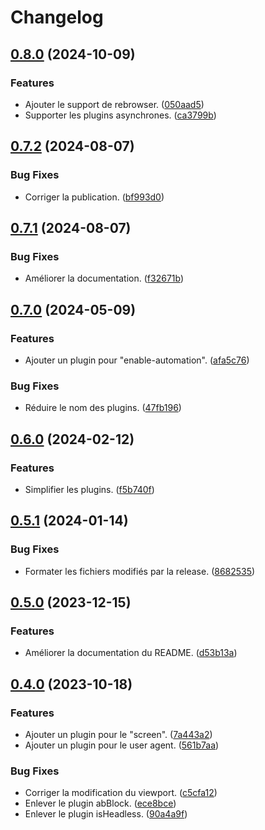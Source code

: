 # Changelog

## [0.8.0](https://github.com/regseb/playwright-ghost/compare/v0.7.2...v0.8.0) (2024-10-09)

### Features

- Ajouter le support de rebrowser.
  ([050aad5](https://github.com/regseb/playwright-ghost/commit/050aad5229707ec936330d4de009b68ff69315ab))
- Supporter les plugins asynchrones.
  ([ca3799b](https://github.com/regseb/playwright-ghost/commit/ca3799b771d62623d083bed2328a6eabc1edf9d3))

## [0.7.2](https://github.com/regseb/playwright-ghost/compare/v0.7.1...v0.7.2) (2024-08-07)

### Bug Fixes

- Corriger la publication.
  ([bf993d0](https://github.com/regseb/playwright-ghost/commit/bf993d011531b9bbdd4c2e2c6cbd4dc316e9e10e))

## [0.7.1](https://github.com/regseb/playwright-ghost/compare/v0.7.0...v0.7.1) (2024-08-07)

### Bug Fixes

- Améliorer la documentation.
  ([f32671b](https://github.com/regseb/playwright-ghost/commit/f32671b625ed59c0d00d2079fb6f7bdc5b61a091))

## [0.7.0](https://github.com/regseb/playwright-ghost/compare/v0.6.0...v0.7.0) (2024-05-09)

### Features

- Ajouter un plugin pour "enable-automation".
  ([afa5c76](https://github.com/regseb/playwright-ghost/commit/afa5c761afbd7fca5e6201a7a84ef7bff68f13fe))

### Bug Fixes

- Réduire le nom des plugins.
  ([47fb196](https://github.com/regseb/playwright-ghost/commit/47fb19657215e9cb777807ef1d3e5d1f009b216e))

## [0.6.0](https://github.com/regseb/playwright-ghost/compare/v0.5.1...v0.6.0) (2024-02-12)

### Features

- Simplifier les plugins.
  ([f5b740f](https://github.com/regseb/playwright-ghost/commit/f5b740f69223b76eccd49447819c3eee376e5213))

## [0.5.1](https://github.com/regseb/playwright-ghost/compare/v0.5.0...v0.5.1) (2024-01-14)

### Bug Fixes

- Formater les fichiers modifiés par la release.
  ([8682535](https://github.com/regseb/playwright-ghost/commit/868253591253a5155cf79f3f331f8d3cc2041032))

## [0.5.0](https://github.com/regseb/playwright-ghost/compare/v0.4.0...v0.5.0) (2023-12-15)

### Features

- Améliorer la documentation du README.
  ([d53b13a](https://github.com/regseb/playwright-ghost/commit/d53b13a2be129fa7a00890653e7134eea67cda39))

## [0.4.0](https://github.com/regseb/playwright-ghost/compare/v0.3.9...v0.4.0) (2023-10-18)

### Features

- Ajouter un plugin pour le "screen".
  ([7a443a2](https://github.com/regseb/playwright-ghost/commit/7a443a21467720ccf779ea8bb33a2cab547964a3))
- Ajouter un plugin pour le user agent.
  ([561b7aa](https://github.com/regseb/playwright-ghost/commit/561b7aa12ceed8fe52920b6bb75d5b2ec133f8e3))

### Bug Fixes

- Corriger la modification du viewport.
  ([c5cfa12](https://github.com/regseb/playwright-ghost/commit/c5cfa12b0b6ae9a8ed9631d4e783112d57dc5b4a))
- Enlever le plugin abBlock.
  ([ece8bce](https://github.com/regseb/playwright-ghost/commit/ece8bcef928c435eb5556ccda04ac85034ee8382))
- Enlever le plugin isHeadless.
  ([90a4a9f](https://github.com/regseb/playwright-ghost/commit/90a4a9f10b8a33ee10705d86a9caf07ff03386bb))
